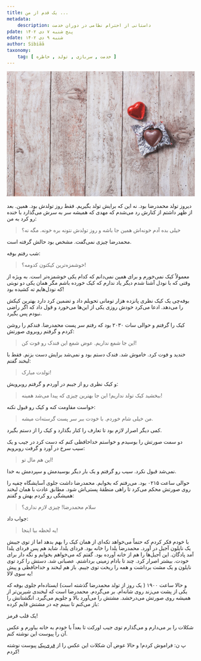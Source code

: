```yaml
---
title: یک قدم از من ...
metadata:
    description: داستانی از احترام نظامی در دوران خدمت
pdate: پنج شنبه ۷ دی ۱۴۰۲
edate: شنبه ۹ دی ۱۴۰۲    
author: Sibiāā
taxonomy:
    tag: [ خدمت , سربازی , تولد , خاطره ]
---
```

![سلام عزیزم](heart-chocolate-wooden-table_23-2147591176.jpg?classes=center)

دیروز تولد محمدرضا بود. نه این که برایش تولد بگیریم. فقط روز تولدش بود. همین. بعد از ظهر داشتم از کنارش رد می‌شدم که مهدی که همیشه سر به سرش می‌گذارد با خنده رو کرد به من:

> خیلی بده آدم خونه‌اش همین جا باشه و روز تولدش نتونه بره خونه. مگه نه؟

محمدرضا چیزی نمی‌گفت. مشخص بود حالش گرفته است. 

شب رفتم بوفه:

> خوشمزه‌ترین کیکتون کدومه؟!

معمولاً کیک نمی‌خورم و برای همین نمی‌دانم که کدام یکی خوشمزه‌تر است. به ویژه از وقتی که با نودل آشنا شدم دیگر یاد ندارم که کیک خورده باشم مگر همان یکی دو نوبتی که نودل‌هایم ته کشیده بود! 

بوفه‌چی یک کیک نظری پانزده هزار تومانی تحویلم داد و تضمین کرد دارد بهترین کیکش را می‌دهد. ادعا می‌کرد خودش روزی یکی از این‌ها می‌خورد و قول داد که اگر راضی نبودم پس بگیرد. 

کیک را گرفتم و حوالی سات ۲۰۳۰ بود که  رفتم سر پست محمدرضا. فندکم را روشن کردم و گرفتم روبروی صورتش:

> این جا شمع نداریم. عوض شمع این فندک رو فوت کن!

خندید و فوت کرد. خاموش شد. فندک دستم بود و نمی‌شد برایش دست بزنم. فقط با لبخند گفتم:

> تولدت مبارک!

و کیک نظری رو از جیبم در آوردم و گرفتم روبرویش:

> ببخشید کیک تولد نداریم! این جا بهترین چیزی که پیدا می‌شد همینه!

خواست مقاومت کنه و کیک رو قبول نکنه:

> من خیلی شام خوردم. با خودت ببر سر پست گرسته‌ات میشه.

کمی دیگر اصرار لازم بود تا تعارف را کنار بگذارد و کیک را از دستم بگیرد.

دو سمت صورتش را بوسیدم و خواستم خداحافظی کنم که دست کرد در جیب و یک سیب سرخ در آورد و گرفت روبرویم:

> این هم مال تو!

نمی‌شد قبول نکرد. سیب رو گرفتم و یک بار دیگر بوسیدمش و سپردمش به خدا.



حوالی ساعت ۰۲۱۵ بود. می‌رفتم که بخوابم. محمدرضا داشت جلوی آسایشگاه چفیه را روی صورتش محکم می‌کرد تا راهی منطقهٔ پستی‌اش شود. مطابق عادت با همان لبخند همیشگی رو کردم بهش و گفتم:

> سلام محمدرضا! چیزی لازم نداری؟

جواب داد:

> یه لحظه بیا اینجا!

با خودم فکر کردم که حتماً می‌خواهد تکه‌ای از همان کیک را بهم بدهد اما از توی جیبش یک نایلون آجیل در آورد. محمدرضا یلدا را خانه بود. فردای یلدا، شاید هم پس فردای یلدا آمد پادگان. این آجیل‌ها را هم از خانه آورده بود. گفتم که می‌خواهم بخوابم و نگه دار برای خودت. بیشتر اصرار کرد. چند تا بادام زمینی برداشتم. عصبانی شد. دستش را کرد توی نایلون و یک مشت برداشت و همه را ریخت توی جیبم. باز هم لبخند و خداحافظی و پیش به سوی لالا!



و حالا ساعت ۱۹۰۰ ( یک روز از تولد محمدرضا گذشته است) ایستاده‌ام جلوی بوفه که یکی از پشت می‌زند روی شانه‌ام. بر می‌گردم. محمدرضا است که  لبخندی شیرین‌تر از همیشه روی صورتش می‌درخشد. مشتش را می‌آورد بالا و جلویم می‌گیرد. انگشتانش را باز می‌کنم تا ببینم چه در مشتش قایم کرده: 

یک قلب قرمز!

شکلات را بر می‌دارم و می‌گذارم توی جیب اور‌کت تا بعداً با خودم به خانه بیاورم و عکس آن را پیوست این نوشته کنم. 

پ ن: فراموش کردم! و حالا عوض آن شکلات این  عکس را از [فری‌پیک](https://www.freepik.com/free-photo/heart-chocolate-wooden-table_1011523.htm) پیوست نوشته کردم!
